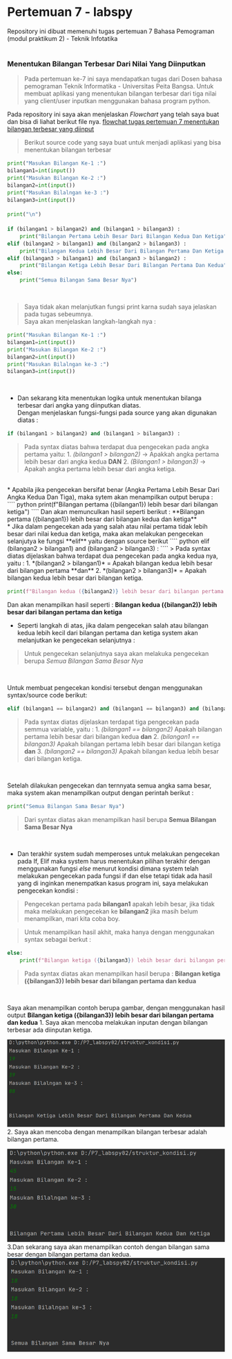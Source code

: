 # Pertemuan 7 - labspy
Repository ini dibuat memenuhi tugas pertemuan 7 Bahasa Pemograman (modul praktikum 2) - Teknik Infotatika <br><br>

### Menentukan Bilangan Terbesar Dari Nilai Yang Diinputkan 
 > Pada pertemuan ke-7 ini saya mendapatkan tugas dari Dosen bahasa pemograman Teknik Informatika - Universitas Peita Bangsa. Untuk membuat aplikasi yang menentukan bilangan terbesar dari tiga nilai yang client/user inputkan menggunakan bahasa program python.

Pada repository ini saya akan menjelaskan *Flowchart* yang telah saya buat dan bisa di liahat berikut file nya. [flowchat tugas pertemuan 7 menentukan bilangan terbesar yang diinput](flowerchat.pdf)

> Berikut source code yang saya buat untuk menjadi aplikasi yang bisa menentukan bilangan terbesar
```` python
print("Masukan Bilangan Ke-1 :")
bilangan1=int(input())
print("Masukan Bilangan Ke-2 :")
bilangan2=int(input())
print("Masukan Bilalngan ke-3 :")
bilangan3=int(input())

print("\n")

if (bilangan1 > bilangan2) and (bilangan1 > bilangan3) :
    print("Bilangan Pertama Lebih Besar Dari Bilangan Kedua Dan Ketiga")
elif (bilangan2 > bilangan1) and (bilangan2 > bilangan3) :
    print("Bilangan Kedua Lebih Besar Dari Bilangan Pertama Dan Ketiga ")
elif (bilangan3 > bilangan1) and (bilangan3 > bilangan2) :
    print("Bilangan Ketiga Lebih Besar Dari Bilangan Pertama Dan Kedua")
else:
    print("Semua Bilangan Sama Besar Nya")
````
<br>

> Saya tidak akan melanjutkan fungsi print karna sudah saya jelaskan pada tugas sebeumnya.<br>
Saya akan menjelaskan langkah-langkah nya : 

```` python
print("Masukan Bilangan Ke-1 :")
bilangan1=int(input())
print("Masukan Bilangan Ke-2 :")
bilangan2=int(input())
print("Masukan Bilalngan ke-3 :")
bilangan3=int(input())
````
<br>

* Dan sekarang kita menentukan logika untuk menentukan bilanga terbesar dari angka yang diinputkan diatas. <br>
Dengan menjelaskan fungsi-fungsi pada source yang akan digunakan diatas : 
```` python 
if (bilangan1 > bilangan2) and (bilangan1 > bilangan3) :
````
> Pada syntax diatas bahwa terdapat dua pengecekan pada angka pertama yaitu: 
    1. *(bilangan1 > bilangan2)* -> Apakkah angka pertama lebih besar dari angka kedua **DAN**
    2. *(Bilangan1 > bilangan3)* -> Apakah angka pertama lebih besar dari angka ketiga.
<br>
* Apabila jika pengecekan bersifat benar (Angka Pertama Lebih Besar Dari Angka Kedua Dan Tiga), maka sytem akan menampilkan output berupa : <br>
```` python
print(f"Bilangan pertama ({bilangan1}) lebih besar dari bilangan ketiga")
````
Dan akan memunculkan hasil seperti berikut : **Bilangan pertama ({bilangan1}) lebih besar dari bilangan kedua dan ketiga** <br>
* Jika dalam pengecekan ada yang salah atau nilai pertama tidak lebih besar dari nilai kedua dan ketiga, maka akan melakukan pengecekan selanjutya ke fungsi **elif** yaitu dengan source berikut 
```` python
elif (bilangan2 > bilangan1) and (bilangan2 > bilangan3) :
````
> Pada  syntax diatas dijelaskan bahwa terdapat dua pengecekan pada angka kedua nya, yaitu : 
    1. *(bilangan2 > bilangan1)* = Apakah bilangan kedua lebih besar dari bilangan pertama **dan**
    2. *(bilangan2 > bilangan3)* = Apakah bilangan kedua lebih besar dari bilangan ketiga.
<br>

```` python
print(f"Bilangan kedua ({bilangan2)} lebih besar dari bilangan pertama dan ketiga")
````
Dan akan menampilkan hasil seperti : **Bilangan kedua ({bilangan2)} lebih besar dari bilangan pertama dan ketiga** 
<br>

* Seperti langkah di atas, jika dalam pengecekan salah atau bilangan kedua lebih kecil dari bilangan pertama dan ketiga system akan melanjutkan ke pengecekan selanjutnya : 
> Untuk pengecekan selanjutnya saya akan melakuka pengecekan berupa *Semua Bilangan Sama Besar Nya*
<br>

Untuk membuat pengecekan kondisi tersebut dengan menggunakan syntax/source code berikut: 
```` python
elif (bilangan1 == bilangan2) and (bilangan1 == bilangan3) and (bilangan2 == bilangan3) 
````
> Pada syntax diatas dijelaskan terdapat tiga pengecekan pada semmua variable, yaitu : 
    1. *(bilangan1 == bilangan2)* Apakah bilangan pertama lebih besar dari bilangan kedua **dan**
    2. *(bilangan1 == bilangan3)* Apakah bilangan pertama lebih besar dari bilangan ketiga **dan**
    3. *(bilangan2 == bilangan3)* Apakah bilangan kedua lebih besar dari bilangan ketiga.
<br>

Setelah dilakukan pengecekan dan ternnyata semua angka sama besar, maka system akan menampilkan output dengan perintah berikut : <br>

```` python
print("Semua Bilangan Sama Besar Nya")
````
> Dari syntax diatas akan menampilkan hasil berupa **Semua Bilangan Sama Besar Nya**
<br>

* Dan terakhir system sudah memperoses untuk melakukan pengecekan pada If, Elif maka system harus menentukan pilihan terakhir dengan menggunakan fungsi *else* menurut kondisi dimana system telah melakukan pengecekan pada fungsi if dan else tetapi tidak ada hasil yang di inginkan menempatkan kasus program ini, saya melakukan pengecekan kondisi :

> Pengecekan pertama pada **bilangan1** apakah lebih besar, jika tidak maka melakukan pengecekan ke **bilangan2** jika masih belum menampilkan, mari kita coba boy.

>Untuk menampilkan hasil akhit, maka hanya dengan menggunakan syntax sebagai berkut :
```` python
else:
    print(f"Bilangan ketiga ({bilangan3}) lebih besar dari bilangan pertama dan kedua")
````
> Pada syntax diatas akan menampilkan hasil berupa : **Bilangan ketiga ({bilangan3}) lebih besar dari bilangan pertama dan kedua**
<br>

Saya akan menampilkan contoh berupa gambar, dengan menggunakan hasil output **Bilangan ketiga ({bilangan3}) lebih besar dari bilangan pertama dan kedua**
    1. Saya akan mencoba melakukan inputan dengan bilangan terbesar ada diinputan ketiga. <br>
    
![angka terbesar bilangan3](bilangan%20terbesar/bilangan3.png)
<br>
    2. Saya akan mencoba dengan menampilkan bilangan terbesar adalah bilangan pertama. <br>
    
![angka terbesar bilangan1](bilangan%20terbesar/bilangan1.png)
<br>
    3.Dan sekarang saya akan menampilkan contoh dengan bilangan sama besar dengan bilangan pertama dan kedua. <br>
![bilangan sama besar dengan bilangan pertama dan kedua](bilangan%20terbesar/bilangan-.png)
























